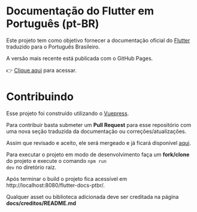 # Documentação do Flutter em Português (pt-BR)

Este projeto tem como objetivo fornecer a documentação oficial do [Flutter](https://flutter.dev/docs) traduzido para o Português Brasileiro.

A versão mais recente está publicada com o GitHub Pages.

:point_right: [Clique aqui](https://vueda.github.io/flutter-docs-ptbr/) para acessar.

# Contribuindo

Esse projeto foi construído utilizando o [Vuepress](https://vuepress.vuejs.org/).

Para contribuir basta submeter um **Pull Request** para esse repositório com uma nova seção traduzida da documentação ou correções/atualizações.

Assim que revisado e aceito, ele será mergeado e já ficará disponível [aqui](https://vueda.github.io/flutter-docs-ptbr/).

Para executar o projeto em modo de desenvolvimento faça um **fork/clone** do projeto e execute o comando <code>npm run dev</code> no diretório raiz.

Após terminar o build o projeto fica acessível em http://localhost:8080/flutter-docs-ptbr/.

Qualquer asset ou biblioteca adicionada deve ser creditada na página **docs/creditos/README.md**

